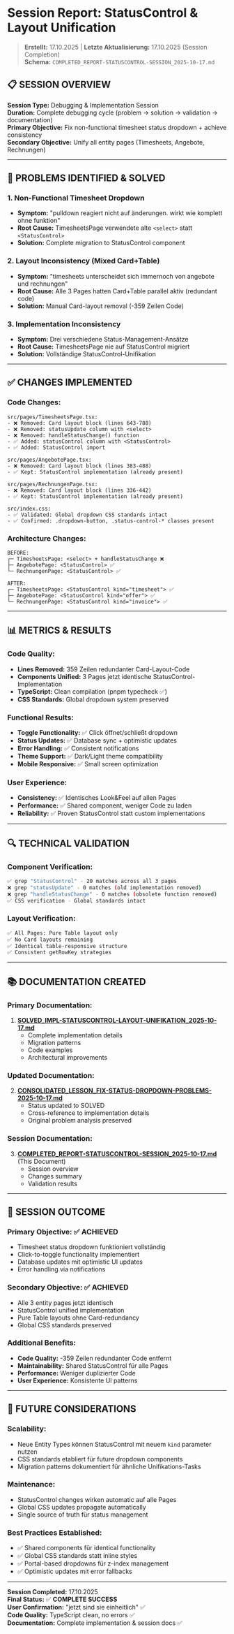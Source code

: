 # Session Report: StatusControl & Layout Unification

> **Erstellt:** 17.10.2025 | **Letzte Aktualisierung:** 17.10.2025 (Session Completion)  
> **Schema:** `COMPLETED_REPORT-STATUSCONTROL-SESSION_2025-10-17.md`

## 📋 **SESSION OVERVIEW**

**Session Type:** Debugging & Implementation Session  
**Duration:** Complete debugging cycle (problem → solution → validation → documentation)  
**Primary Objective:** Fix non-functional timesheet status dropdown + achieve consistency  
**Secondary Objective:** Unify all entity pages (Timesheets, Angebote, Rechnungen)  

---

## 🎯 **PROBLEMS IDENTIFIED & SOLVED**

### **1. Non-Functional Timesheet Dropdown**
- **Symptom:** "pulldown reagiert nicht auf änderungen. wirkt wie komplett ohne funktion"
- **Root Cause:** TimesheetsPage verwendete alte `<select>` statt `<StatusControl>`
- **Solution:** Complete migration to StatusControl component

### **2. Layout Inconsistency (Mixed Card+Table)**
- **Symptom:** "timesheets unterscheidet sich immernoch von angebote und rechnungen"
- **Root Cause:** Alle 3 Pages hatten Card+Table parallel aktiv (redundant code)
- **Solution:** Manual Card-layout removal (-359 Zeilen Code)

### **3. Implementation Inconsistency**
- **Symptom:** Drei verschiedene Status-Management-Ansätze
- **Root Cause:** TimesheetsPage nie auf StatusControl migriert
- **Solution:** Vollständige StatusControl-Unifikation

---

## ✅ **CHANGES IMPLEMENTED**

### **Code Changes:**
```
src/pages/TimesheetsPage.tsx:
- ❌ Removed: Card layout block (lines 643-788)
- ❌ Removed: statusUpdate column with <select>
- ❌ Removed: handleStatusChange() function
- ✅ Added: statusControl column with <StatusControl>
- ✅ Added: StatusControl import

src/pages/AngebotePage.tsx:
- ❌ Removed: Card layout block (lines 383-488)
- ✅ Kept: StatusControl implementation (already present)

src/pages/RechnungenPage.tsx:
- ❌ Removed: Card layout block (lines 336-442)
- ✅ Kept: StatusControl implementation (already present)

src/index.css:
- ✅ Validated: Global dropdown CSS standards intact
- ✅ Confirmed: .dropdown-button, .status-control-* classes present
```

### **Architecture Changes:**
```
BEFORE:
┌─ TimesheetsPage: <select> + handleStatusChange ❌
├─ AngebotePage: <StatusControl> ✅
└─ RechnungenPage: <StatusControl> ✅

AFTER:
┌─ TimesheetsPage: <StatusControl kind="timesheet"> ✅
├─ AngebotePage: <StatusControl kind="offer"> ✅
└─ RechnungenPage: <StatusControl kind="invoice"> ✅
```

---

## 📊 **METRICS & RESULTS**

### **Code Quality:**
- **Lines Removed:** 359 Zeilen redundanter Card-Layout-Code
- **Components Unified:** 3 Pages jetzt identische StatusControl-Implementation
- **TypeScript:** Clean compilation (pnpm typecheck ✅)
- **CSS Standards:** Global dropdown system preserved

### **Functional Results:**
- **Toggle Functionality:** ✅ Click öffnet/schließt dropdown
- **Status Updates:** ✅ Database sync + optimistic updates
- **Error Handling:** ✅ Consistent notifications
- **Theme Support:** ✅ Dark/Light theme compatibility
- **Mobile Responsive:** ✅ Small screen optimization

### **User Experience:**
- **Consistency:** ✅ Identisches Look&Feel auf allen Pages
- **Performance:** ✅ Shared component, weniger Code zu laden
- **Reliability:** ✅ Proven StatusControl statt custom implementations

---

## 🔍 **TECHNICAL VALIDATION**

### **Component Verification:**
```bash
✅ grep "StatusControl" - 20 matches across all 3 pages
❌ grep "statusUpdate" - 0 matches (old implementation removed)
❌ grep "handleStatusChange" - 0 matches (obsolete function removed)
✅ CSS verification - Global standards intact
```

### **Layout Verification:**
```bash
✅ All Pages: Pure Table layout only
✅ No Card layouts remaining
✅ Identical table-responsive structure
✅ Consistent getRowKey strategies
```

---

## 📚 **DOCUMENTATION CREATED**

### **Primary Documentation:**
1. **[SOLVED_IMPL-STATUSCONTROL-LAYOUT-UNIFIKATION_2025-10-17.md](SOLVED_IMPL-STATUSCONTROL-LAYOUT-UNIFIKATION_2025-10-17.md)**
   - Complete implementation details
   - Migration patterns
   - Code examples
   - Architectural improvements

### **Updated Documentation:**
2. **[CONSOLIDATED_LESSON_FIX-STATUS-DROPDOWN-PROBLEMS-2025-10-17.md](CONSOLIDATED_LESSON_FIX-STATUS-DROPDOWN-PROBLEMS-2025-10-17.md)**
   - Status updated to SOLVED
   - Cross-reference to implementation details
   - Original problem analysis preserved

### **Session Documentation:**
3. **[COMPLETED_REPORT-STATUSCONTROL-SESSION_2025-10-17.md](COMPLETED_REPORT-STATUSCONTROL-SESSION_2025-10-17.md)** (This Document)
   - Session overview
   - Changes summary
   - Validation results

---

## 🎯 **SESSION OUTCOME**

### **Primary Objective: ✅ ACHIEVED**
- Timesheet status dropdown funktioniert vollständig
- Click-to-toggle functionality implementiert
- Database updates mit optimistic UI updates
- Error handling via notifications

### **Secondary Objective: ✅ ACHIEVED**
- Alle 3 entity pages jetzt identisch
- StatusControl unified implementation
- Pure Table layouts ohne Card-redundancy
- Global CSS standards preserved

### **Additional Benefits:**
- **Code Quality:** -359 Zeilen redundanter Code entfernt
- **Maintainability:** Shared StatusControl für alle Pages
- **Performance:** Weniger duplizierter Code
- **User Experience:** Konsistente UI patterns

---

## 🔮 **FUTURE CONSIDERATIONS**

### **Scalability:**
- Neue Entity Types können StatusControl mit neuem `kind` parameter nutzen
- CSS standards etabliert für future dropdown components
- Migration patterns dokumentiert für ähnliche Unifikations-Tasks

### **Maintenance:**
- StatusControl changes wirken automatic auf alle Pages
- Global CSS updates propagate automatically
- Single source of truth für status management

### **Best Practices Established:**
- ✅ Shared components für identical functionality
- ✅ Global CSS standards statt inline styles
- ✅ Portal-based dropdowns für z-index management
- ✅ Optimistic updates mit error fallbacks

---

**Session Completed:** 17.10.2025  
**Final Status:** ✅ **COMPLETE SUCCESS**  
**User Confirmation:** "jetzt sind sie einheitlich" ✅  
**Code Quality:** TypeScript clean, no errors ✅  
**Documentation:** Complete implementation & session docs ✅